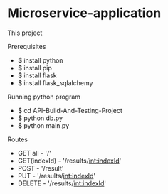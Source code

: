# Microservice-application

This project 

Prerequisites

  - $ install python
  - $ install pip
  - $ install flask
  - $ install flask_sqlalchemy
 
Running python program
 
  - $ cd API-Build-And-Testing-Project
  - $ python db.py
  - $ python main.py

Routes 
 - GET all        - '/' 
 - GET(indexId)   - '/results/<int:indexId>'
 - POST           - '/result'
 - PUT            - '/results/<int:indexId>'
 - DELETE         - '/results/<int:indexId>'

